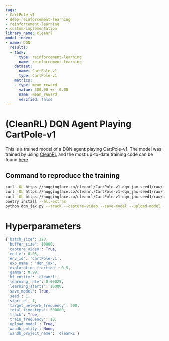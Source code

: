 ```yaml
---
tags:
- CartPole-v1
- deep-reinforcement-learning
- reinforcement-learning
- custom-implementation
library_name: cleanrl
model-index:
- name: DQN
  results:
  - task:
      type: reinforcement-learning
      name: reinforcement-learning
    dataset:
      name: CartPole-v1
      type: CartPole-v1
    metrics:
    - type: mean_reward
      value: 500.00 +/- 0.00
      name: mean_reward
      verified: false
---
```


# (CleanRL) **DQN** Agent Playing **CartPole-v1**

This is a trained model of a DQN agent playing CartPole-v1.
The model was trained by using [CleanRL](https://github.com/vwxyzjn/cleanrl) and the most up-to-date training code can be
found [here](https://github.com/vwxyzjn/cleanrl/blob/master/cleanrl/dqn_jax.py).

## Command to reproduce the training

```bash
curl -OL https://huggingface.co/cleanrl/CartPole-v1-dqn_jax-seed1/raw/main/dqn.py
curl -OL https://huggingface.co/cleanrl/CartPole-v1-dqn_jax-seed1/raw/main/pyproject.toml
curl -OL https://huggingface.co/cleanrl/CartPole-v1-dqn_jax-seed1/raw/main/poetry.lock
poetry install --all-extras
python dqn_jax.py --track --capture-video --save-model --upload-model --hf-entity cleanrl --env-id CartPole-v1 --seed 1
```

# Hyperparameters
```python
{'batch_size': 128,
 'buffer_size': 10000,
 'capture_video': True,
 'end_e': 0.05,
 'env_id': 'CartPole-v1',
 'exp_name': 'dqn_jax',
 'exploration_fraction': 0.5,
 'gamma': 0.99,
 'hf_entity': 'cleanrl',
 'learning_rate': 0.00025,
 'learning_starts': 10000,
 'save_model': True,
 'seed': 1,
 'start_e': 1,
 'target_network_frequency': 500,
 'total_timesteps': 500000,
 'track': True,
 'train_frequency': 10,
 'upload_model': True,
 'wandb_entity': None,
 'wandb_project_name': 'cleanRL'}
```
    